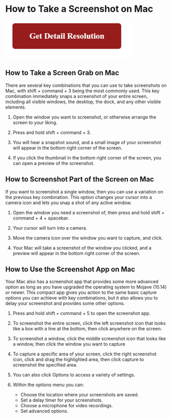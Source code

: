 # How to Take a Screenshot on Mac

[![How to Take a Screenshot on Mac](red2.png)](https://computersolve.com/how-to-screenshot-on-mac/)



## How to Take a Screen Grab on Mac


There are several key combinations that you can use to take screenshots on Mac, with shift + command + 3 being the most commonly used. This key combination immediately snaps a screenshot of your entire screen, including all visible windows, the desktop, the dock, and any other visible elements.


1. Open the window you want to screenshot, or otherwise arrange the screen to your liking.
2. Press and hold shift + command + 3.

3. You will hear a snapshot sound, and a small image of your screenshot will appear in the bottom right corner of the screen.

4. If you click the thumbnail in the bottom right corner of the screen, you can open a preview of the screenshot.




## How to Screenshot Part of the Screen on Mac


If you want to screenshot a single window, then you can use a variation on the previous key combination. This option changes your cursor into a camera icon and lets you snap a shot of any active window.



1. Open the window you need a screenshot of, then press and hold shift + command + 4 + spacebar.

2. Your cursor will turn into a camera.

3. Move the camera icon over the window you want to capture, and click.

4. Your Mac will take a screenshot of the window you clicked, and a preview will appear in the bottom right corner of the screen.



## How to Use the Screenshot App on Mac



Your Mac also has a screenshot app that provides some more advanced option as long as you have upgraded the operating system to Mojave (10.14) or newer. This compact app gives you action to the same basic capture options you can achieve with key combinations, but it also allows you to delay your screenshot and provides some other options.


1. Press and hold shift + command + 5 to open the screenshot app.

2. To screenshot the entire screen, click the left screenshot icon that looks like a box with a line at the bottom, then click anywhere on the screen.

3. To screenshot a window, click the middle screenshot icon that looks like a window, then click the window you want to capture

4. To capture a specific area of your screen, click the right screenshot icon, click and drag the highlighted area, then click capture to screenshot the specified area.

5. You can also click Options to access a variety of settings.

6. Within the options menu you can:

	* Choose the location where your screenshots are saved.
	* Set a delay timer for your screenshots.
	* Choose a microphone for video recordings.
	* Set advanced options.
